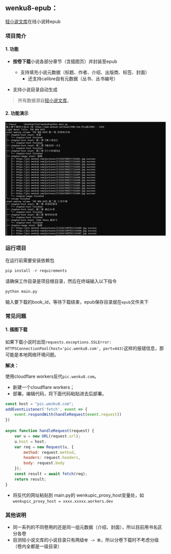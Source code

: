 ## wenku8-epub：

[轻小说文库](https://www.wenku8.net)在线小说转epub



### 项目简介

#### 1. 功能

- **按卷下载**小说各部分章节（含插图页）并封装至epub
  - 支持填充小说元数据（标题、作者、介绍、出版商、标签、封面）
    - 还支持calibre自有元数据（丛书、丛书编号）

- 支持小说目录自动生成

> 所有数据源自[轻小说文库](https://www.wenku8.net/)。

#### 2. 功能演示

![image-20240507193808727](./assets/image-20240507193808727.png)



### 运行项目

在运行前需要安装依赖包

```python
pip install -r requirements
```

请确保工作目录是项目根目录，然后在终端输入以下指令

```python
python main.py
```

输入要下载的book_id，等待下载结束，epub保存目录就在`epub`文件夹下



### 常见问题

#### 1. 插图下载

如果下载小说时出现`requests.exceptions.SSLError: HTTPSConnectionPool(host='pic.wenku8.com', port=443)`这样的报错信息，那可能是本地网络环境问题。

**解决：**

使用cloudflare workers反代`pic.wenku8.com`。

- 新建一个cloudflare workers；
- 部署。编辑代码，将下面代码粘贴进去后部署。

```js
const host = "pic.wenku8.com";
addEventListener('fetch', event => {
    event.respondWith(handleRequest(event.request))
})

async function handleRequest(request) {
    var u = new URL(request.url);
    u.host = host;
    var req = new Request(u, {
        method: request.method,
        headers: request.headers,
        body: request.body
    });
    const result = await fetch(req);
    return result;
}
```

- 将反代的网址粘贴到  main.py的 wenkupic_proxy_host变量处，如`wenkupic_proxy_host = xxxx.xxxxx.workers.dev`





### 其他说明

- 同一系列的不同卷用的还是同一组元数据（介绍、封面），所以目前用书名区分各卷
- 目测轻小说文库的小说目录只有两级`卷 -> 章`，所以分卷下载时不考虑分级（卷内全都是一级目录）



